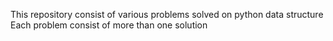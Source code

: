 This repository consist of various problems solved on python data structure
<br> Each problem consist of more than one solution 